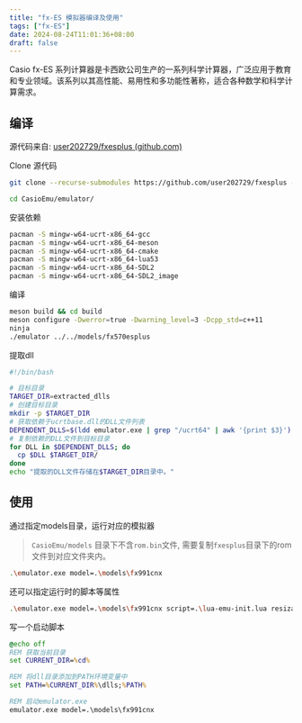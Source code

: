 ```yaml
---
title: "fx-ES 模拟器编译及使用"
tags: ["fx-ES"]
date: 2024-08-24T11:01:36+08:00
draft: false
---
```


Casio fx-ES 系列计算器是卡西欧公司生产的一系列科学计算器，广泛应用于教育和专业领域。该系列以其高性能、易用性和多功能性著称，适合各种数学和科学计算需求。

## 编译

源代码来自: [user202729/fxesplus (github.com)](https://github.com/user202729/fxesplus)

Clone 源代码

```bash
git clone --recurse-submodules https://github.com/user202729/fxesplus --depth=1
```

```bash
cd CasioEmu/emulator/
```

安装依赖

```bash
pacman -S mingw-w64-ucrt-x86_64-gcc
pacman -S mingw-w64-ucrt-x86_64-meson
pacman -S mingw-w64-ucrt-x86_64-cmake
pacman -S mingw-w64-ucrt-x86_64-lua53
pacman -S mingw-w64-ucrt-x86_64-SDL2
pacman -S mingw-w64-ucrt-x86_64-SDL2_image
```

编译

```bash
meson build && cd build
meson configure -Dwerror=true -Dwarning_level=3 -Dcpp_std=c++11
ninja
./emulator ../../models/fx570esplus
```

提取dll

```bash
#!/bin/bash

# 目标目录
TARGET_DIR=extracted_dlls
# 创建目标目录
mkdir -p $TARGET_DIR
# 获取依赖于ucrtbase.dll的DLL文件列表
DEPENDENT_DLLS=$(ldd emulator.exe | grep "/ucrt64" | awk '{print $3}')
# 复制依赖的DLL文件到目标目录
for DLL in $DEPENDENT_DLLS; do
  cp $DLL $TARGET_DIR/
done
echo "提取的DLL文件存储在$TARGET_DIR目录中。"
```

## 使用

通过指定models目录，运行对应的模拟器

> `CasioEmu/models` 目录下不含`rom.bin`文件, 需要复制`fxesplus`目录下的rom文件到对应文件夹内。

```bash
.\emulator.exe model=.\models\fx991cnx
```

还可以指定运行时的脚本等属性

```bash
.\emulator.exe model=.\models\fx991cnx script=.\lua-emu-init.lua resizable=true width=340 height=716
```

写一个启动脚本

```bat
@echo off
REM 获取当前目录
set CURRENT_DIR=%cd%

REM 将dll目录添加到PATH环境变量中
set PATH=%CURRENT_DIR%\dlls;%PATH%

REM 启动emulator.exe
emulator.exe model=.\models\fx991cnx
```
